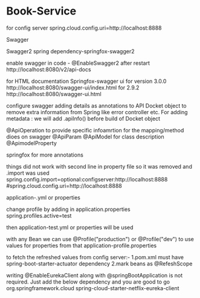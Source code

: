 # Book-Service

for config server
spring.cloud.config.uri=http://localhost:8888



Swagger

Swagger2 spring  dependency-springfox-swagger2

enable swagger in code - @EnableSwagger2
after restart
http://localhost:8080/v2/api-docs

for HTML documentation Springfox-swagger ui for version 3.0.0
http://localhost:8080/swagger-ui/index.html
for 2.9.2
http://localhost:8080/swagger-ui.html




configure swagger adding details as annotations to API
Docket object to remove extra information from Spring like error controller etc.
For adding metadata : we will add .apiInfo() before build of Docket object

@ApiOperation to provide specific infoamrtion for the mapping/method dioes on swagger
@ApiParam
@ApiModel for class description
@ApimodelProperty

springfox for more annotations

things did not work with second line in property file
so it was removed and .import was used
spring.config.import=optional:configserver:http://localhost:8888
#spring.cloud.config.uri=http://localhost:8888

application-<profile>.yml or properties

change profile by adding in application.properties
spring.profiles.active=test

then application-test.yml or properties will be used

with any Bean we can use
@Profile("production") or @Profile("dev") to use values for properties from that application-profile.properties 

to fetch the refreshed values from config server:-
1.pom.xml must have spring-boot-starter-actuator dependency
2.mark beans as @RefeshScope 

writing @EnableEurekaClient along with @springBootApplication is not required.
Just add the below dependency and you are good to go
<dependency>
<groupId>org.springframework.cloud</groupId>
<artifactId>spring-cloud-starter-netflix-eureka-client</artifactId>
</dependency>